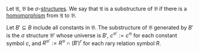 Let $\mathfrak A$, $\mathfrak B$ be $\sigma$-[structures](Structure.md). We say that $\mathfrak A$ is a substructure of $\mathfrak B$ if there is a [homomorphism](Homomorphism.md) from $\mathfrak A$ to $\mathfrak B$.

Let $B' \subseteq B$ include all constants in $\mathfrak B$. The substructure of $\mathfrak B$ generated by $B'$ is the $\sigma$ structure $\mathfrak B'$ whose universe is $B'$,
$c^{\mathfrak B'} := c^\mathfrak B$ for each constant symbol $c$, and $R^{\mathfrak B'} := R^{\mathfrak B} \cap (B')^r$ for each $r$ary relation symbol $R$.

